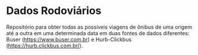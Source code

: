 # Dados Rodoviários

Repositório para obter todas as possíveis viagens de ônibus de uma origem até a outra em uma determinada data em duas fontes de dados diferentes: Buser (https://www.buser.com.br) e Hurb-Clickbus (https://hurb.clickbus.com.br/). 
